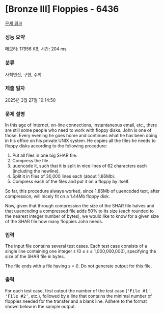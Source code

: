 # [Bronze III] Floppies - 6436 

[문제 링크](https://www.acmicpc.net/problem/6436) 

### 성능 요약

메모리: 17956 KB, 시간: 204 ms

### 분류

사칙연산, 구현, 수학

### 제출 일자

2025년 3월 27일 10:14:50

### 문제 설명

<p>In this age of Internet, on-line connections, instantaneous email, etc., there are still some people who need to work with floppy disks. John is one of those. Every evening he goes home and continues what he has been doing in his office on his private UNIX system. He copies all the files he needs to floppy disks according to the following procedure:</p>

<ol>
	<li>Put all files in one big SHAR file.</li>
	<li>Compress the file.</li>
	<li><tt>uuencode</tt> it, such that it is split in nice lines of 62 characters each (including the newline).</li>
	<li>Split it in files of 30,000 lines each (about 1.86Mb).</li>
	<li>Compress each of the files and put it on a floppy by itself.</li>
</ol>

<p>So far, this procedure always worked, since 1.86Mb of uuencoded text, after compression, will nicely fit on a 1.44Mb floppy disk.</p>

<p>Now, given that through compression the size of the SHAR file halves and that uuencoding a compressed file adds 50% to its size (each rounded to the nearest integer number of bytes), we would like to know for a given size of the SHAR file how many floppies John needs.</p>

### 입력 

 <p>The input file contains several test cases. Each test case consists of a single line containing one integer <i>s</i> (0 ≤ <i>s </i>≤ 1,000,000,000), specifying the size of the SHAR file in bytes.</p>

<p>The file ends with a file having <i>s = 0</i>. Do not generate output for this file.</p>

### 출력 

 <p>For each test case, first output the number of the test case (<tt>'File #1'</tt>, <tt>'File #2'</tt>, etc.), followed by a line that contains the minimal number of floppies needed for the transfer and a blank line. Adhere to the format shown below in the sample output.</p>

